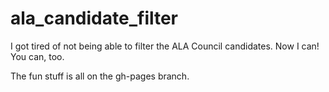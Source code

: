 # ala_candidate_filter
I got tired of not being able to filter the ALA Council candidates. Now I can! You can, too.

The fun stuff is all on the gh-pages branch.
